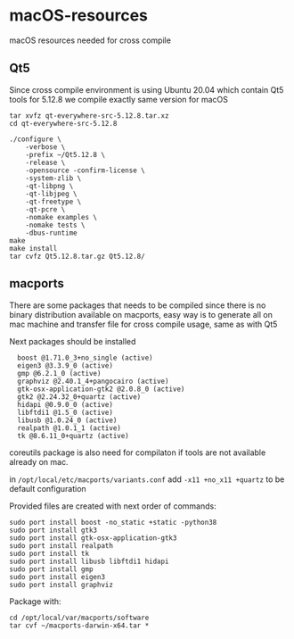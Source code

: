 # macOS-resources
macOS resources needed for cross compile

## Qt5

Since cross compile environment is using Ubuntu 20.04 which contain Qt5 tools for 5.12.8 we compile exactly same version for macOS
```
tar xvfz qt-everywhere-src-5.12.8.tar.xz
cd qt-everywhere-src-5.12.8

./configure \
    -verbose \
    -prefix ~/Qt5.12.8 \
    -release \
    -opensource -confirm-license \
    -system-zlib \
    -qt-libpng \
    -qt-libjpeg \
    -qt-freetype \
    -qt-pcre \
    -nomake examples \
    -nomake tests \
    -dbus-runtime
make
make install
tar cvfz Qt5.12.8.tar.gz Qt5.12.8/
```

## macports
There are some packages that needs to be compiled since there is no binary distribution available on macports, easy way is to generate all
on mac machine and transfer file for cross compile usage, same as with Qt5

Next packages should be installed
```
  boost @1.71.0_3+no_single (active)
  eigen3 @3.3.9_0 (active)
  gmp @6.2.1_0 (active)
  graphviz @2.40.1_4+pangocairo (active)
  gtk-osx-application-gtk2 @2.0.8_0 (active)
  gtk2 @2.24.32_0+quartz (active)
  hidapi @0.9.0_0 (active)
  libftdi1 @1.5_0 (active)
  libusb @1.0.24_0 (active)
  realpath @1.0.1_1 (active)
  tk @8.6.11_0+quartz (active)
```

coreutils package is also need for compilaton if tools are not available already on mac.

in `/opt/local/etc/macports/variants.conf` add `-x11 +no_x11 +quartz` to be default configuration

Provided files are created with next order of commands:
```
sudo port install boost -no_static +static -python38
sudo port install gtk3
sudo port install gtk-osx-application-gtk3
sudo port install realpath
sudo port install tk
sudo port install libusb libftdi1 hidapi
sudo port install gmp
sudo port install eigen3
sudo port install graphviz
```

Package with:
```
cd /opt/local/var/macports/software
tar cvf ~/macports-darwin-x64.tar *
```
